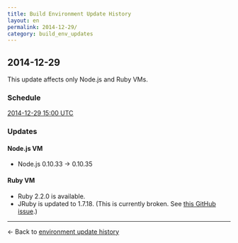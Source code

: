 ```yaml
---
title: Build Environment Update History
layout: en
permalink: 2014-12-29/
category: build_env_updates
---
```


## 2014-12-29

This update affects only Node.js and Ruby VMs.

### Schedule

[2014-12-29 15:00 UTC](http://everytimezone.com/#2014-12-29,180,cn3)

### Updates

#### Node.js VM

- Node.js 0.10.33 → 0.10.35

#### Ruby VM

- Ruby 2.2.0 is available.
- JRuby is updated to 1.7.18. (This is currently broken. See [this GitHub issue](https://github.com/travis-ci/travis-ci/issues/3067).)

--------

← Back to [environment update history](..)
